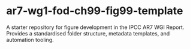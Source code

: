 # ar7-wg1-fod-ch99-fig99-template
A starter repository for figure development in the IPCC AR7 WGI Report. Provides a standardised folder structure, metadata templates, and automation tooling.
